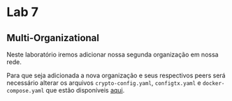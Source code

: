 # Lab 7

## Multi-Organizational
Neste laboratório iremos adicionar nossa segunda organização em nossa rede.

Para que seja adicionada a nova organização e seus respectivos peers será necessário alterar os arquivos ``crypto-config.yaml``, ``configtx.yaml`` e ``docker-compose.yaml`` que estão disponíveis [aqui](https://github.com/deusimarferreira/hyperledger-fabric/tree/feature/lab-7).
